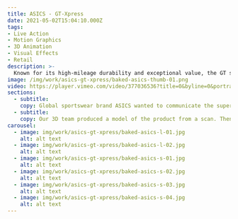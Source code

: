 ```yaml
---
title: ASICS - GT-Xpress
date: 2021-05-02T15:04:10.000Z
tags:
- Live Action
- Motion Graphics
- 3D Animation
- Visual Effects
- Retail
description: >-
  Known for its high-mileage durability and exceptional value, the GT series is worn by runners all over the world.
image: /img/work/asics-gt-xpress/baked-asics-thumb-01.png
video: https://player.vimeo.com/video/377036536?title=0&byline=0&portrait=0
sections:
  - subtitle:
    copy: Global sportswear brand ASICS wanted to communicate the superior guidance, comfort and freedom runners could experience in the GT-Xpress through one of their key retail partners. Our 3D & motion graphics team rose to the challenge.
  - subtitle:
    copy: Our 3D team produced a model of the product from a scan. Then, keeping the product front-and-centre at all times, they focussed on the core elements - the outsole, cushioning system and midsole - to communicate the structural integrity, comfortable ride and breathability offered by the ASICS GT-Xpress.
carousel:
  - image: img/work/asics-gt-xpress/baked-asics-l-01.jpg
    alt: alt text
  - image: img/work/asics-gt-xpress/baked-asics-l-02.jpg
    alt: alt text
  - image: img/work/asics-gt-xpress/baked-asics-s-01.jpg
    alt: alt text
  - image: img/work/asics-gt-xpress/baked-asics-s-02.jpg
    alt: alt text
  - image: img/work/asics-gt-xpress/baked-asics-s-03.jpg
    alt: alt text
  - image: img/work/asics-gt-xpress/baked-asics-s-04.jpg
    alt: alt text
---
```

